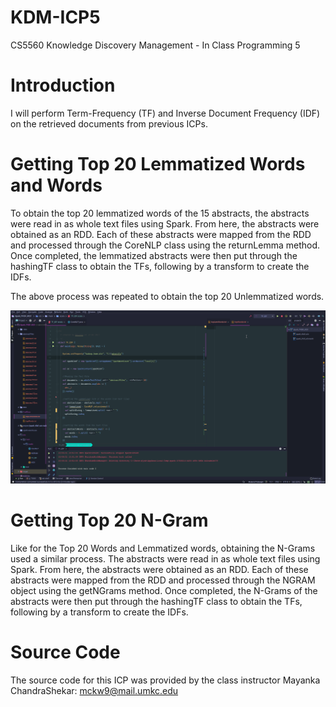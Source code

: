 # KDM-ICP5

CS5560 Knowledge Discovery Management - In Class Programming 5



# Introduction

I will perform Term-Frequency (TF) and Inverse Document Frequency (IDF) on the retrieved documents from previous ICPs.



# Getting Top 20 Lemmatized Words and Words

To obtain the top 20 lemmatized words of the 15 abstracts, the abstracts were read in as whole text files using Spark. From here, the abstracts were obtained as an RDD. Each of these abstracts were mapped from the RDD and processed through the CoreNLP class using the returnLemma method. Once completed, the lemmatized abstracts were then put through the hashingTF class to obtain the TFs, following by a transform to create the IDFs.

The above process was repeated to obtain the top 20 Unlemmatized words.

![getTop20_Words_LemWords](../docs/KDM-ICP5/getTop20_Words_LemWords.gif)



# Getting Top 20 N-Gram

Like for the Top 20 Words and Lemmatized words, obtaining the N-Grams used a similar process. The abstracts were read in as whole text files using Spark. From here, the abstracts were obtained as an RDD. Each of these abstracts were mapped from the RDD and processed through the NGRAM object using the getNGrams method. Once completed, the N-Grams of the abstracts were then put through the hashingTF class to obtain the TFs, following by a transform to create the IDFs.



# Source Code

The source code for this ICP was provided by the class instructor Mayanka ChandraShekar: [mckw9@mail.umkc.edu](mckw9@mail.umkc.edu)